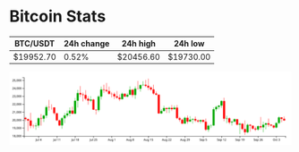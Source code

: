 # Bitcoin Stats

BTC/USDT|24h change|24h high|24h low|
|---|---|---|---|
|$19952.70|0.52%|$20456.60|$19730.00|

<img src="./chart.svg">

